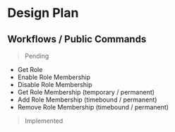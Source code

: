 ﻿# Design Plan

## Workflows / Public Commands

> Pending

+ Get Role
+ Enable Role Membership
+ Disable Role Membership
+ Get Role Membership (temporary / permanent)
+ Add Role Membership (timebound / permanent)
+ Remove Role Membership (timebound / permanent)

> Implemented
